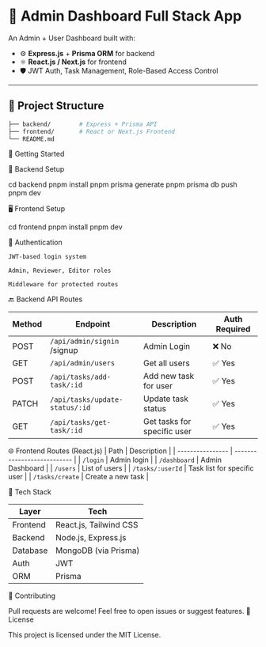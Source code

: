 # 🧠 Admin Dashboard Full Stack App

An Admin + User Dashboard built with:

- ⚙️ **Express.js** + **Prisma ORM** for backend
- ⚛️ **React.js / Next.js** for frontend
- 🛡️ JWT Auth, Task Management, Role-Based Access Control

---

## 📁 Project Structure

```bash
├── backend/        # Express + Prisma API
├── frontend/       # React or Next.js Frontend
└── README.md
```

🚀 Getting Started

🧱 Backend Setup

cd backend
pnpm install
pnpm prisma generate
pnpm prisma db push
pnpm dev

🖥️ Frontend Setup

cd frontend
pnpm install
pnpm dev

🔐 Authentication

    JWT-based login system

    Admin, Reviewer, Editor roles

    Middleware for protected routes

🔙 Backend API Routes

| Method | Endpoint                       | Description                 | Auth Required |
| ------ | ------------------------------ | --------------------------- | ------------- |
| POST   | `/api/admin/signin` /signup    | Admin Login                 | ❌ No         |
| GET    | `/api/admin/users`             | Get all users               | ✅ Yes        |
| POST   | `/api/tasks/add-task/:id`      | Add new task for user       | ✅ Yes        |
| PATCH  | `/api/tasks/update-status/:id` | Update task status          | ✅ Yes        |
| GET    | `/api/tasks/get-task/:id`      | Get tasks for specific user | ✅ Yes        |

🌐 Frontend Routes (React.js)
| Path | Description |
| ---------------- | --------------------------- |
| `/login` | Admin login |
| `/dashboard` | Admin Dashboard |
| `/users` | List of users |
| `/tasks/:userId` | Task list for specific user |
| `/tasks/create` | Create a new task |

🧪 Tech Stack

| Layer    | Tech                   |
| -------- | ---------------------- |
| Frontend | React.js, Tailwind CSS |
| Backend  | Node.js, Express.js    |
| Database | MongoDB (via Prisma)   |
| Auth     | JWT                    |
| ORM      | Prisma                 |

🤝 Contributing

Pull requests are welcome! Feel free to open issues or suggest features.
📄 License

This project is licensed under the MIT License.
